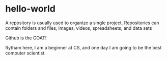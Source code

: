 # hello-world
A repository is usually used to organize a single project. Repositories can contain folders and files, images, videos, spreadsheets, and data sets


Github is the GOAT!

Rytham here, I am a beginner at CS, and one day I am going to be the best computer scientist.


